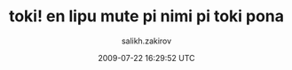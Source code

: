 ---
title: 'toki! en lipu mute pi nimi pi toki pona'
posts: 4
hash: 'nTriw1kr'
author: 'salikh.zakirov'
date: 2009-07-22 16:29:52 UTC
sources:
  - https://tokipona.yahoogroups.narkive.com/nTriw1kr
---